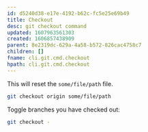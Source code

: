 ```yaml
---
id: d5240d38-e17e-4192-b62c-fc5e25e69b49
title: Checkout
desc: git checkout command
updated: 1607963561303
created: 1606857438909
parent: 8e2319dc-629a-4a58-b572-826cac4758c7
children: []
fname: cli.git.cmd.checkout
hpath: cli.git.cmd.checkout
---
```

This will reset the `some/file/path` file.

```sh
git checkout origin some/file/path
```

Toggle branches you have checked out:

```sh
git checkout -
```

